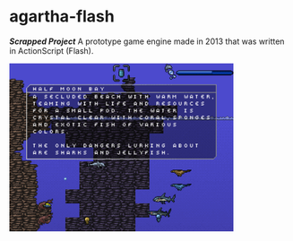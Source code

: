 # agartha-flash
***Scrapped Project*** A prototype game engine made in 2013 that was written in ActionScript (Flash).

<img src="https://raw.githubusercontent.com/JohnnyLdeAlba/agartha-flash/main/agartha-flash-0904201901.png" alt="" style="width: 400px;" />
